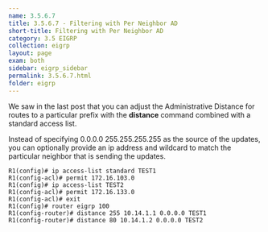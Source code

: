 ```yaml
---
name: 3.5.6.7
title: 3.5.6.7 - Filtering with Per Neighbor AD
short-title: Filtering with Per Neighbor AD
category: 3.5 EIGRP
collection: eigrp
layout: page
exam: both
sidebar: eigrp_sidebar
permalink: 3.5.6.7.html
folder: eigrp
---
```

We saw in the last post that you can adjust the Administrative Distance for routes to a particular prefix with the **distance** command combined with a standard access list.

Instead of specifying 0.0.0.0 255.255.255.255 as the source of the updates, you can optionally provide an ip address and wildcard to match the particular neighbor that is sending the updates.

```
R1(config)# ip access-list standard TEST1
R1(config-acl)# permit 172.16.103.0
R1(config)# ip access-list TEST2
R1(config-acl)# permit 172.16.133.0
R1(config-acl)# exit
R1(config)# router eigrp 100
R1(config-router)# distance 255 10.14.1.1 0.0.0.0 TEST1
R1(config-router)# distance 80 10.14.1.2 0.0.0.0 TEST2
```
